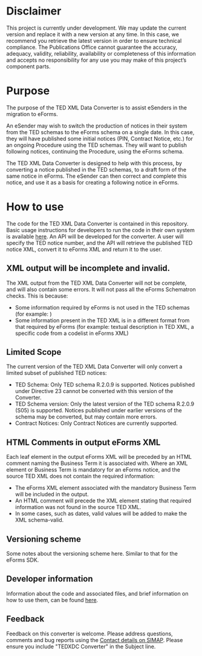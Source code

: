 
# Disclaimer
This project is currently under development. We may update the current version and replace it with a new version at any time. In this case, we recommend you retrieve the latest version in order to ensure technical compliance. The Publications Office cannot guarantee the accuracy, adequacy, validity, reliability, availability or completeness of this information and accepts no responsibility for any use you may make of this project’s component parts.

# Purpose

The purpose of the TED XML Data Converter is to assist eSenders in the migration to eForms. 

An eSender may wish to switch the production of notices in their system from the TED schemas to the eForms schema on a single date. In this case, they will have published some initial notices (PIN, Contract Notice, etc.) for an ongoing Procedure using the TED schemas. They will want to publish following notices, continuing the Procedure, using the eForms schema. 

The TED XML Data Converter is designed to help with this process, by converting a notice published in the TED schemas, to a draft form of the same notice in eForms. The eSender can then correct and complete this notice, and use it as a basis for creating a following notice in eForms.

# How to use

The code for the TED XML Data Converter is contained in this repository. Basic usage instructions for developers to run the code in their own system is available [here](Usage-Information.md).
An API will be developed for the converter. A user will specify the TED notice number, and the API will retrieve the published TED notice XML, convert it to eForms XML and return it to the user.

## XML output will be incomplete and invalid.

The XML output from the TED XML Data Converter will not be complete, and will also contain some errors. It will not pass all the eForms Schematron checks. This is because:

* Some information required by eForms is not used in the TED schemas (for example: )
* Some information present in the TED XML is in a different format from that required by eForms (for example: textual description in TED XML, a specific code from a codelist in eForms XML)


## Limited Scope

The current version of the TED XML Data Converter will only convert a limited subset of published TED notices:

* TED Schema: Only TED schema R.2.0.9 is supported. Notices published under Directive 23 cannot be converted with this version of the Converter.
* TED Schema version: Only the latest version of the TED schema R.2.0.9 (S05) is supported. Notices published under earlier versions of the schema may be converted, but may contain more errors.
* Contract Notices: Only Contract Notices are currently supported.


## HTML Comments in output eForms XML

Each leaf element in the output eForms XML will be preceded by an HTML comment naming the Business Term it is associated with.
Where an XML element or Business Term is mandatory for an eForms notice, and the source TED XML does not contain the required information:

* The eForms XML element associated with the mandatory Business Term will be included in the output.
* An HTML comment will precede the XML element stating that required information was not found in the source TED XML.
* In some cases, such as dates, valid values will be added to make the XML schema-valid.


## Versioning scheme

Some notes about the versioning scheme here. Similar to that for the eForms SDK.

## Developer information

Information about the code and associated files, and brief information on how to use them, can be found [here](Usage-Information.md).


## Feedback

Feedback on this converter is welcome. Please address questions, comments and bug reports using the [Contact details on SIMAP](https://simap.ted.europa.eu/contact). Please ensure you include "TEDXDC Converter" in the Subject line.



